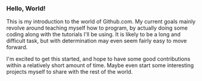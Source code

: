 ### Hello, World!

This is my introduction to the world of Github.com.
My current goals mainly revolve around teaching myself
how to program, by actually doing some coding along
with the tutorials I'll be using. It is likely to be
a long and difficult task, but with determination may
even seem fairly easy to move forward.

I'm excited to get this started, and hope to have some
good contributions within a relatively short amount of
time. Maybe even start some interesting projects myself
to share with the rest of the world.
